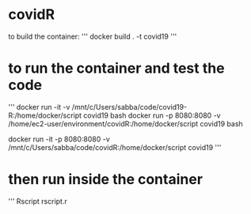 # covidR

to build the container:
'''
docker build . -t covid19
'''


# to run the container and test the code
'''
docker run -it -v /mnt/c/Users/sabba/code/covid19-R:/home/docker/script covid19 bash
docker run -p 8080:8080 -v /home/ec2-user/environment/covidR:/home/docker/script covid19 bash

docker run -it -p 8080:8080  -v /mnt/c/Users/sabba/code/covidR:/home/docker/script covid19
'''

# then run inside the container 
'''
Rscript rscript.r
